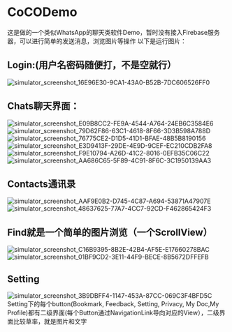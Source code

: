 # CoCODemo
这是做的一个类似WhatsApp的聊天类软件Demo，暂时没有接入Firebase服务器，可以进行简单的发送消息，浏览图片等操作
以下是运行图片：
## Login:(用户名密码随便打，不是空就行）
![simulator_screenshot_16E96E30-9CA1-43A0-B52B-7DC606526FF0](https://github.com/JoeBedden/CoCODemo/assets/86072232/172726da-6c11-4c34-9ad0-1329d8a80ca1)
## Chats聊天界面：
![simulator_screenshot_E09B8CC2-FE9A-4544-A764-24EB6C3584E6](https://github.com/JoeBedden/CoCODemo/assets/86072232/706efce0-0d23-44d2-aa04-bf37244ad49b)
![simulator_screenshot_79D62F86-63C1-4618-8F66-3D3B598A788D](https://github.com/JoeBedden/CoCODemo/assets/86072232/dcf5d958-16a8-49ea-9d6a-13cceaa6d5f4)
![simulator_screenshot_76775CE2-D1D5-41D1-BFAE-48B5B8190156](https://github.com/JoeBedden/CoCODemo/assets/86072232/7686eb68-6fec-47b2-b50d-cd8b21146153)
![simulator_screenshot_E3D9413F-29DE-4E9D-9CEF-EC210CDB2FA8](https://github.com/JoeBedden/CoCODemo/assets/86072232/4d4e2e5b-fa67-483f-8d0b-b9ac1da10f70)
![simulator_screenshot_F9E10794-A26D-41C2-8016-0EFB35C06C22](https://github.com/JoeBedden/CoCODemo/assets/86072232/43b4789c-1c46-4b79-91da-d11e31b7273c)
![simulator_screenshot_AA686C65-5F89-4C91-8F6C-3C1950139AA3](https://github.com/JoeBedden/CoCODemo/assets/86072232/5406915e-c83f-493f-8d08-adfa11b272b8)
## Contacts通讯录
![simulator_screenshot_AAF9E0B2-D745-4C87-A694-53871A47907E](https://github.com/JoeBedden/CoCODemo/assets/86072232/188e3fb3-9e54-4124-bb4f-94ab1208f4e3)
![simulator_screenshot_48637625-77A7-4CC7-92CD-F462865424F3](https://github.com/JoeBedden/CoCODemo/assets/86072232/82489790-2a01-4ceb-96c7-4e407e0f2d08)
## Find就是一个简单的图片浏览（一个ScrollView）
![simulator_screenshot_C16B9395-8B2E-42B4-AF5E-E17660278BAC](https://github.com/JoeBedden/CoCODemo/assets/86072232/0a4d7ed0-faea-4ad4-9622-089af7d4692f)
![simulator_screenshot_01BF9CD2-3E11-44F9-BECE-8B5672DFFEFB](https://github.com/JoeBedden/CoCODemo/assets/86072232/829f66f9-5190-4990-a2fd-57ccd31a6835)
## Setting
![simulator_screenshot_3B9DBFF4-1147-453A-87CC-069C3F4BFD5C](https://github.com/JoeBedden/CoCODemo/assets/86072232/31c7610d-2252-4049-83b1-33c90b9b6ead)
Setting下的每个button(Bookmark, Feedback, Setting, Privacy, My Doc,My Profile)都有二级界面(每个Button通过NavigationLink导向对应的View），二级界面比较草率，就是图片和文字
